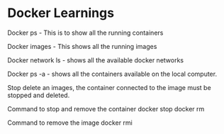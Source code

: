 # Docker Learnings

Docker ps - This is to show all the running containers

Docker images - This shows all the running images

Docker network ls - shows all the available docker networks

Docker ps -a - shows all the containers available on the local computer.

Stop delete an images, the container connected to the image must be stopped and deleted.

Command to stop and remove the container
docker stop <xontainer id or name>
docker rm <container id or name>

Command to remove the image
docker rmi <image id or name>

